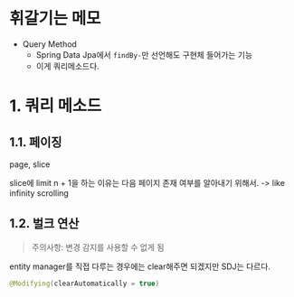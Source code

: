 # 휘갈기는 메모

- Query Method
    - Spring Data Jpa에서 `findBy-`만 선언해도 구현체 들어가는 기능  
    - 이게 쿼리메소드다.

# 1. 쿼리 메소드

## 1.1. 페이징

page, slice

slice에 limit n + 1을 하는 이유는 다음 페이지 존재 여부를 알아내기 위해서. -> like infinity scrolling

## 1.2. 벌크 연산

> 주의사항: 변경 감지를 사용할 수 없게 됨

entity manager를 직접 다루는 경우에는 clear해주면 되겠지만 SDJ는 다르다.  

```java
@Modifying(clearAutomatically = true)
```

